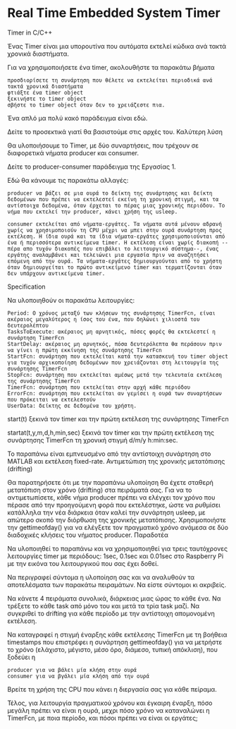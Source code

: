 # Real Time Embedded System Timer

Timer in C/C++

Ένας Timer είναι μια υπορουτίνα που αυτόματα εκτελεί κώδικα ανά τακτά χρονικά διαστήματα.

Για να χρησιμοποιήσετε ένα timer, ακολουθήστε τα παρακάτω βήματα

    προσδιορίσετε τη συνάρτηση που θέλετε να εκτελείται περιοδικά ανά τακτά χρονικά διαστήματα
    φτιάξτε ένα timer object
    ξεκινήστε το timer object
    σβήστε το timer object όταν δεν το χρειάζεστε πια.

Ένα απλό μα πολύ κακό παράδειγμα είναι εδώ.

Δείτε το προσεκτικά γιατί θα βασιστούμε στις αρχές του.
Καλύτερη λύση

Θα υλοποιήσουμε το Timer, με δύο συναρτήσεις, που τρέχουν σε διαφορετικά νήματα producer και consumer.

Δείτε το producer-consumer παράδειγμα της Εργασίας 1.

Εδώ θα κάνουμε τις παρακάτω αλλαγές:

    producer να βάζει σε μια ουρά το δείκτη της συνάρτησης και δείκτη δεδομένων που πρέπει να εκτελεστεί εκείνη τη χρονική στιγμή, και τα αντίστοιχα δεδομένα, όταν έρχεται το πέρας μιας χρονικής περιόδου. Το νήμα που εκτελεί την producer, κάνει χρήση της usleep.

    consumer εκτελείται από νήματα-εργάτες. Τα νήματα αυτά μένουν αδρανή χωρίς να χρησιμοποιούν τη CPU μέχρι να μπει στην ουρά συνάρτηση προς εκτέλεση. Η ίδια ουρά και τα ίδια νήματα-εργάτες χρησιμοποιούνται από ένα ή περισσότερα αντικείμενα timer. Η εκτέλεση είναι χωρίς διακοπή --πέρα απο τυχόν διακοπές που επιβάλει το λειτουργικό σύστημα--, ένας εργάτης αναλαμβάνει και τελειώνει μια εργασία πριν να αναζητήσει επόμενη από την ουρά. Τα νήματα-εργάτες δημιουργούνται από το χρήστη όταν δημιουργείται το πρώτο αντικείμενο timer και τερματίζονται όταν δεν υπάρχουν αντικείμενα timer.

Specification

Να υλοποιηθούν οι παρακάτω λειτουργίες:

    Period: Ο χρόνος μεταξύ των κλήσεων της συνάρτησης TimerFcn, είναι ακέραιος μεγαλύτερος η ίσος του ένα, που δηλώνει χιλιοστά του δευτερολέπτου
    TasksToExecute: ακέραιος μη αρνητικός, πόσες φορές θα εκτελεστεί η συνάρτηση TimerFcn
    StartDelay: ακέραιος μη αρνητκός, πόσα δευτερόλεπτα θα περάσουν πριν να γίνει η πρώτη εκκίνηση της συνάρτησης TimerFcn
    StartFcn: συνάρτηση που εκτελείται κατά την κατασκευή του timer object για τυχόν αρχικοποίηση δεδομένων που χρειάζονται στη λειτουργία της συνάρτησης TimerFcn
    StopFcn: συνάρτηση που εκτελείται αμέσως μετά την τελευταία εκτέλεση της συνάρτησης TimerFcn
    TimerFcn: συνάρτηση που εκτελείται στην αρχή κάθε περιόδου
    ErrorFcn: συνάρτηση που εκτελείται αν γεμίσει η ουρά των συναρτήσεων που πρόκειται να εκτελεστούν
    UserData: δείκτης σε δεδομένα του χρήστη.

start(t) ξεκινά τον timer και την πρώτη εκτέλεση της συνάρτησης TimerFcn

startat(t,y,m,d,h,min,sec) ξεκινά τον timer και την πρώτη εκτέλεση της συνάρτησης TimerFcn τη χρονική στιγμή d/m/y h:min:sec.

Το παραπάνω είναι εμπνευσμένο από την αντίστοιχη συνάρτηση στο MATLAB και εκτέλεση fixed-rate.
Αντιμετώπιση της χρονικής μετατόπισης (drifting)

Θα παρατηρήσετε ότι με την παραπάνω υλοποίηση θα έχετε σταθερή μετατόπιση στον χρόνο (drifting) στα πειράματά σας. Για να το αντιμετωπίσετε, κάθε νήμα producer πρέπει να ελέγχει τον χρόνο που πέρασε από την προηγούμενη φορά που εκτελέστηκε, ώστε να ρυθμίσει κατάλληλα την νέα διάρκεια όταν καλεί την συνάρτηση usleep, με απώτερο σκοπό την διόρθωση της χρονικής μετατόπισης. Χρησιμοποιήστε την gettimeofday() για να ελέγξετε τον πραγματικό χρόνο ανάμεσα σε δύο διαδοχικές κλήσεις του νήματος producer.
Παραδοτέα

Να υλοποιηθεί το παραπάνω και να χρησιμοποιηθεί για τρεις ταυτόχρονες λειτουργίες timer με περιόδους: 1sec, 0.1sec και 0.01sec στο Raspberry Pi με την εικόνα του λειτουργικού που σας έχει δοθεί.

Να περιγραφεί σύντομα η υλοποίηση σας και να αναλυθούν τα αποτελέσματα των παρακάτω πειραμάτων. Να είστε σύντομοι κι ακριβείς.

Να κάνετε 4 πειράματα συνολικά, διάρκειας μιας ώρας το κάθε ένα. Να τρέξετε το κάθε task από μόνο του και μετά τα τρία task μαζί. Να συγκριθεί το drifting για κάθε περίοδο με την αντίστοιχη απομονομένη εκτέλεση.

Να καταγραφεί η στιγμή έναρξης κάθε εκτέλεσης TimerFcn με τη βοήθεια timestamps που επιστρέφει η συνάρτηση gettimeofday() για να μετρήστε το χρόνο (ελάχιστο, μέγιστο, μέσο όρο, διάμεσο, τυπική απόκλιση), που ξοδεύει η

    producer για να βάλει μία κλήση στην ουρά
    consumer για να βγάλει μία κλήση από την ουρά

Βρείτε τη χρήση της CPU που κάνει η διεργασία σας για κάθε πείραμα.

Τέλος, για λειτουργία πραγματικού χρόνου και έγκαιρη έναρξη, πόσο μεγάλη πρέπει να είναι η ουρά, μεχρι πόσο χρόνο να καταναλώνει η TimerFcn, με ποια περίοδο, και πόσοι πρέπει να είναι οι εργάτες;